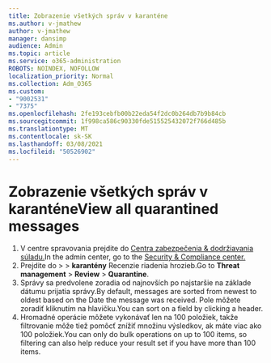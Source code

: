```yaml
---
title: Zobrazenie všetkých správ v karanténe
ms.author: v-jmathew
author: v-jmathew
manager: dansimp
audience: Admin
ms.topic: article
ms.service: o365-administration
ROBOTS: NOINDEX, NOFOLLOW
localization_priority: Normal
ms.collection: Adm_O365
ms.custom:
- "9002531"
- "7375"
ms.openlocfilehash: 2fe193cebfb00b22eda54f2dc0b264db7b9b84cb
ms.sourcegitcommit: 1f998ca586c90330fde515525432072f766d485b
ms.translationtype: MT
ms.contentlocale: sk-SK
ms.lasthandoff: 03/08/2021
ms.locfileid: "50526902"
---
```

# <a name="view-all-quarantined-messages"></a><span data-ttu-id="e87a7-102">Zobrazenie všetkých správ v karanténe</span><span class="sxs-lookup"><span data-stu-id="e87a7-102">View all quarantined messages</span></span>

1. <span data-ttu-id="e87a7-103">V centre spravovania prejdite do [Centra zabezpečenia & dodržiavania súladu.](https://go.microsoft.com/fwlink/p/?linkid=2077143)</span><span class="sxs-lookup"><span data-stu-id="e87a7-103">In the admin center, go to the [Security & Compliance center.](https://go.microsoft.com/fwlink/p/?linkid=2077143)</span></span>
2. <span data-ttu-id="e87a7-104">Prejdite do   >    >  **karantény** Recenzie riadenia hrozieb.</span><span class="sxs-lookup"><span data-stu-id="e87a7-104">Go to **Threat management** > **Review** > **Quarantine**.</span></span>
3. <span data-ttu-id="e87a7-105">Správy sa predvolene zoradia od najnovších po najstaršie na základe dátumu prijatia správy.</span><span class="sxs-lookup"><span data-stu-id="e87a7-105">By default, messages are sorted from newest to oldest based on the Date the message was received.</span></span> <span data-ttu-id="e87a7-106">Pole môžete zoradiť kliknutím na hlavičku.</span><span class="sxs-lookup"><span data-stu-id="e87a7-106">You can sort on a field by clicking a header.</span></span>
4. <span data-ttu-id="e87a7-107">Hromadné operácie môžete vykonávať len na 100 položiek, takže filtrovanie môže tiež pomôcť znížiť množinu výsledkov, ak máte viac ako 100 položiek.</span><span class="sxs-lookup"><span data-stu-id="e87a7-107">You can only do bulk operations on up to 100 items, so filtering can also help reduce your result set if you have more than 100 items.</span></span>
